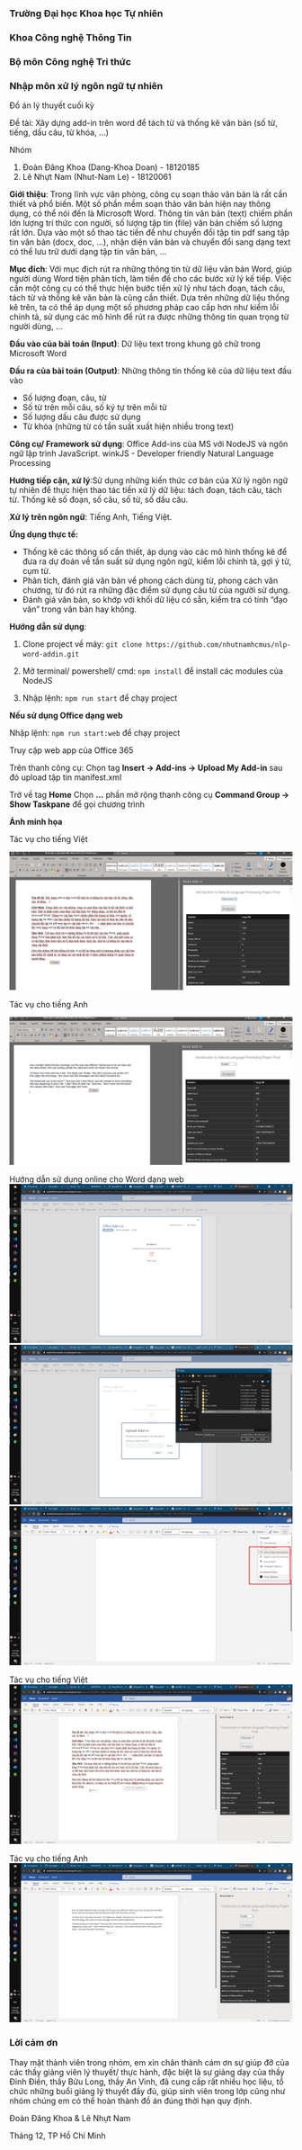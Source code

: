 ### Trường Đại học Khoa học Tự nhiên
### Khoa Công nghệ Thông Tin
### Bộ môn Công nghệ Tri thức
### Nhập môn xử lý ngôn ngữ tự nhiên

Đồ án lý thuyết cuối kỳ

Đề tài: Xây dựng add-in trên word để tách từ và thống kê văn bản (số từ, tiếng, dấu câu, từ khóa, ...)

Nhóm

1. Đoàn Đăng Khoa (Dang-Khoa Doan) - 18120185
2. Lê Nhựt Nam (Nhut-Nam Le) - 18120061

**Giới thiệu**: Trong lĩnh vực văn phòng, công cụ soạn thảo văn bản là rất cần thiết và phổ biến. Một số phần mềm soạn thảo văn bản hiện nay thông dụng, có thể nói đến là Microsoft Word. Thông tin văn bản (text) chiếm phần lớn lượng trí thức con người, số lượng tập tin (file) văn bản chiếm số lượng rất lớn. Dựa vào một số thao tác tiền đề như chuyển đổi tập tin pdf sang tập tin văn bản (docx, doc, …), nhận diện văn bản và chuyển đổi sang dạng text có thể lưu trữ dưới dạng tập tin văn bản, …

**Mục đích**: Với mục địch rút ra những thông tin từ dữ liệu văn bản Word, giúp người dùng Word tiện phân tích, làm tiền đề cho các bước xử lý kế tiếp. Việc cần một công cụ có thể thực hiện bước tiền xử lý như tách đoạn, tách câu, tách từ và thống kê văn bản là cũng cần thiết.
Dựa trên những dữ liệu thống kê trên, ta có thể áp dụng một số phương pháp cao cấp hơn như kiểm lỗi chính tả, sử dụng các mô hình để rút ra được những thông tin quan trọng từ người dùng, …

**Đầu vào của bài toán (Input)**: Dữ liệu text trong khung gõ chữ trong Microsoft Word

**Đầu ra của bài toán (Output)**: Những thông tin thống kê của dữ liệu text đầu vào
-	Số lượng đoạn, câu, từ
-	Số từ trên mỗi câu, số ký tự trên mỗi từ
-	Số lượng dấu câu được sử dụng
-	Từ khóa (những từ có tần suất xuất hiện nhiều trong text)

**Công cụ/ Framework sử dụng**: Office Add-ins của MS với NodeJS và ngôn ngữ lập trình JavaScript.
winkJS - Developer friendly Natural Language Processing

**Hướng tiếp cận, xử lý**:Sử dụng những kiến thức cơ bản của Xử lý ngôn ngữ tự nhiên để thực hiện thao tác tiền xử lý dữ liệu: tách đoạn, tách câu, tách từ.
Thống kê số đoạn, số câu, số từ, số dấu câu.

**Xử lý trên ngôn ngữ**: Tiếng Anh, Tiếng Việt.

**Ứng dụng thực tế:** 
-	Thống kê các thông số cần thiết, áp dụng vào các mô hình thống kê để đưa ra dự đoán về tần suất sử dụng ngôn ngữ, kiểm lỗi chính tả, gợi ý từ, cụm từ.
-	Phân tích, đánh giá văn bản về phong cách dùng từ, phong cách văn chương, từ đó rút ra những đặc điểm sử dụng câu từ của người sử dụng.
-	Đánh giá văn bản, so khớp với khối dữ liệu có sẵn, kiểm tra có tính “đạo văn” trong văn bản hay không.


**Hướng dẫn sử dụng**:

1. Clone project về máy: `git clone https://github.com/nhutnamhcmus/nlp-word-addin.git`

2. Mở terminal/ powershell/ cmd: `npm install` để install các modules của NodeJS

3. Nhập lệnh: `npm run start` để chạy project

**Nếu sử dụng Office dạng web**

Nhập lệnh: `npm run start:web` để chạy project

Truy cập web app của Office 365

Trên thanh công cụ: Chọn tag **Insert -> Add-ins -> Upload My Add-in** sau đó upload tập tin manifest.xml

Trở về tag **Home** Chọn **...** phần mở rộng thanh công cụ **Command Group -> Show Taskpane** để gọi chương trình

**Ảnh minh họa**

Tác vụ cho tiếng Việt

![](figs/test_offline_lang_vn.png)

Tác vụ cho tiếng Anh

![](figs/test_offline_lang_en.png)


Hướng dẫn sử dụng online cho Word dạng web
![](figs/how_to_upload.png)
![](figs/how_to_upload_1.png)
![](figs/how_to_upload_2.png)

Tác vụ cho tiếng Việt
![](figs/test_online_lang_vn.png)

Tác vụ cho tiếng Anh
![](figs/test_online_lang_en.png)


### Lời cảm ơn

Thay mặt thành viên trong nhóm, em xin chân thành cám ơn sự giúp đỡ của các thầy giảng viên lý thuyết/ thực hành, đặc biệt là sự giảng dạy của thầy Đinh Điền, thầy Bửu Long, thầy An Vinh, đã cung cấp rất nhiều học liệu, tổ chức những buổi giảng lý thuyết đầy đủ, giúp sinh viên trong lớp cũng như nhóm chúng em có thể hoàn thành đồ án đúng thời hạn quy định.

Đoàn Đăng Khoa & Lê Nhựt Nam

Tháng 12, TP Hồ Chí Minh
